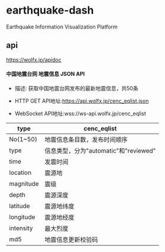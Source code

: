 # earthquake-dash
Earthquake Information Visualization Platform




## api
https://wolfx.jp/apidoc


#### 中国地震台网 地震信息 JSON API

- 描述: 获取中国地震台网发布的最新地震信息，共50条
- HTTP GET API地址:https://api.wolfx.jp/cenc_eqlist.json

- WebSocket API地址:wss://ws-api.wolfx.jp/cenc_eqlist

| type      | cenc_eqlist                           |
| --------- | ------------------------------------- |
| No(1~50)  | 地震信息条目数，发布时间顺序          |
| type      | 信息类型，分为"automatic"和"reviewed" |
| time      | 发震时间                              |
| location  | 震源地                                |
| magnitude | 震级                                  |
| depth     | 震源深度                              |
| latitude  | 震源地纬度                            |
| longitude | 震源地经度                            |
| intensity | 最大烈度                              |
| md5       | 地震信息更新校验码                    |